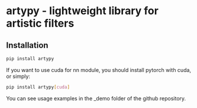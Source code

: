 # artypy - lightweight library for artistic filters

## Installation
```bash
pip install artypy
```

If you want to use cuda for nn module, you should install pytorch with cuda, or simply:
```bash
pip install artypy[cuda]
```

You can see usage examples in the _demo folder of the github repository.